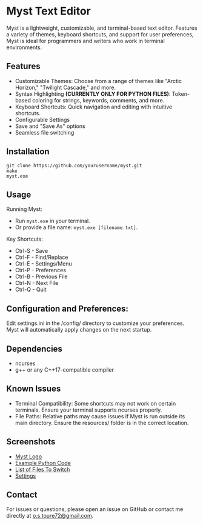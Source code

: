 # Myst Text Editor
Myst is a lightweight, customizable, and terminal-based text editor. Features a variety of themes, keyboard shortcuts, and support for user preferences, Myst is ideal for programmers and writers who work in terminal environments.

## Features
- Customizable Themes: Choose from a range of themes like "Arctic Horizon," "Twilight Cascade," and more.
- Syntax Highlighting **(CURRENTLY ONLY FOR PYTHON FILES)**: Token-based coloring for strings, keywords, comments, and more.
- Keyboard Shortcuts: Quick navigation and editing with intuitive shortcuts.
- Configurable Settings
- Save and "Save As" options
- Seamless file switching

## Installation
    git clone https://github.com/yourusername/myst.git
    make
    myst.exe

## Usage
Running Myst:

- Run `myst.exe` in your terminal.
- Or provide a file name: `myst.exe [filename.txt]`.

Key Shortcuts:

* Ctrl-S   -   Save
* Ctrl-F   -   Find/Replace
* Ctrl-E   -   Settings/Menu
* Ctrl-P   -   Preferences
* Ctrl-B   -   Previous File
* Ctrl-N   -   Next File
* Ctrl-Q   -   Quit

## Configuration and Preferences:

Edit settings.ini in the /config/ directory to customize your preferences.
Myst will automatically apply changes on the next startup.

## Dependencies
- ncurses
- g++ or any C++17-compatible compiler

## Known Issues
- Terminal Compatibility: Some shortcuts may not work on certain terminals. Ensure your terminal supports ncurses properly.
- File Paths: Relative paths may cause issues if Myst is run outside its main directory. Ensure the resources/ folder is in the correct location.

## Screenshots
- [Myst Logo](resources/screenshots/Logo.png)
- [Example Python Code](resources/screenshots/Code.png)
- [List of Files To Switch](resources/screenshots/Files.png)
- [Settings](resources/screenshots/Settings.png)

## Contact
For issues or questions, please open an issue on GitHub or contact me directly at o.s.toure72@gmail.com.